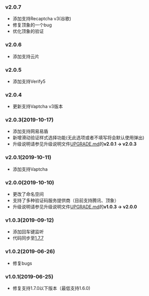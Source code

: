 ### v2.0.7
- 添加支持Recaptcha v3(谷歌)
- 修复顶象的一个bug
- 优化顶象的验证

### v2.0.6
- 添加支持云片

### v2.0.5
- 添加支持Verify5

### v2.0.4
- 更新支持Vaptcha v3版本

### v2.0.3(2019-10-17)
- 添加支持网易易盾
- 新增滑动验证样式选择功能(无此选项或者不填写将会默认使用弹出)
- 升级说明请参见升级说明文件[UPGRADE.md](UPGRADE.md)的**v2.0.1 -> v2.0.3**

### v2.0.1(2019-10-11)
- 添加支持Vaptcha

### v2.0.0(2019-10-10)
- 更改了命名空间
- 支持了多种验证码服务提供商（目前支持腾讯、顶象）
- 升级说明请参见升级说明文件[UPGRADE.md](UPGRADE.md)的**v1.0.3 -> v2.0.0**

### v1.0.3(2019-09-12)
- 添加回车键监听
- 代码同步至[1.7.7](https://github.com/z-song/laravel-admin/tree/v1.7.7)

### v1.0.2(2019-06-26)
- 修复bugs

### v1.0.1(2019-06-25)
- 修复支持1.7.0以下版本（最低支持1.6.0)